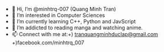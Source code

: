 - 👋 Hi, I’m @minhtrq-007 (Quang Minh Tran)
- 👀 I’m interested in Computer Sciences
- 🌱 I’m currently learning C++, Python and JavScript
- 💞️ I’m addicted to reading manga and watching anime.
- 📫 Connect with me at:+) tranquangminhduclap@gmail.com
                        +)facebook.com/minhtrq_007

<!---
minhtrq-007/minhtrq-007 is a ✨ special ✨ repository because its `README.md` (this file) appears on your GitHub profile.
You can click the Preview link to take a look at your changes.
--->
